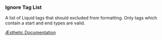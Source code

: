 ### Ignore Tag List

A list of Liquid tags that should excluded from formatting. Only tags which contain a start and end types are valid.


[Æsthetic Documentation](https://æsthetic.dev/rules/liquid/ignoreTagList/)

